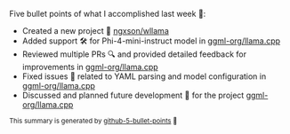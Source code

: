 Five bullet points of what I accomplished last week 📅:

- Created a new project 🚀 [ngxson/wllama](https://github.com/ngxson/wllama)
- Added support 🛠️ for Phi-4-mini-instruct model in [ggml-org/llama.cpp](https://github.com/ggml-org/llama.cpp)
- Reviewed multiple PRs 🔍 and provided detailed feedback for improvements in [ggml-org/llama.cpp](https://github.com/ggml-org/llama.cpp)
- Fixed issues 🐛 related to YAML parsing and model configuration in [ggml-org/llama.cpp](https://github.com/ggml-org/llama.cpp)
- Discussed and planned future development 📝 for the project [ggml-org/llama.cpp](https://github.com/ggml-org/llama.cpp)

<sup>This summary is generated by [github-5-bullet-points](https://github.com/ngxson/github-5-bullet-points) 🤖</sup>